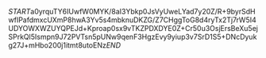 $START$a0yrquTY6IUwfW0MYK/8aI3Ybkp0JsVyUweLYad7y20Z/R+9byrSdHwfIPafdmxcUXmP8hwA3Yv5s4mbknuDKZG/Z7CHggToG8d4ryTx2Tj7rW5I4UDYOWXWZUYQPEJd+Kproap0sx9vTKZPDXDYE0Z+Cr50u3OsjErsBeXu5ejSPrkQl5Ismpn9J72PVTsn5pUNw9qenF3HgzEvy9yiup3v7SrD1S5+DNcDyukg27J+mHbo200j1itmt8utoENz$END$